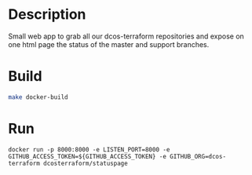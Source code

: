 # Description
Small web app to grab all our dcos-terraform repositories and
expose on one html page the status of the master and support branches.

# Build
```bash
make docker-build
```

# Run
```
docker run -p 8000:8000 -e LISTEN_PORT=8000 -e GITHUB_ACCESS_TOKEN=${GITHUB_ACCESS_TOKEN} -e GITHUB_ORG=dcos-terraform dcosterraform/statuspage
```
